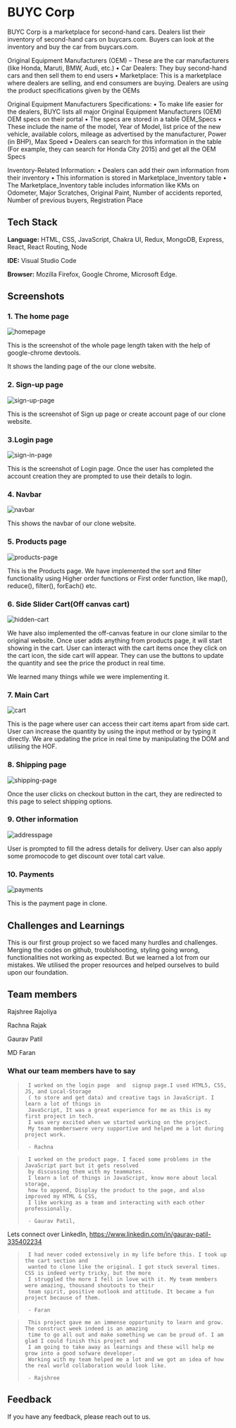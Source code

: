# BUYC Corp


BUYC Corp is a marketplace for second-hand cars. Dealers list their inventory of second-hand cars on 
buycars.com. Buyers can look at the inventory and buy the car from buycars.com.

Original Equipment Manufacturers (OEM) – These are the car manufacturers (like Honda, Maruti, 
BMW, Audi, etc.) 
• Car Dealers: They buy second-hand cars and then sell them to end users 
• Marketplace: This is a marketplace where dealers are selling, and end consumers are buying. Dealers 
are using the product specifications given by the OEMs 
 
Original Equipment Manufacturers Specifications: 
• To make life easier for the dealers, BUYC lists all major Original Equipment Manufacturers (OEM) 
OEM specs on their portal 
• The specs are stored in a table OEM_Specs 
• These include the name of the model, Year of Model, list price of the new vehicle, available colors, 
mileage as advertised by the manufacturer, Power (in BHP), Max Speed 
• Dealers can search for this information in the table (For example, they can search for Honda City 2015) 
and get all the OEM Specs 
 
Inventory-Related Information: 
• Dealers can add their own information from their inventory 
• This information is stored in Marketplace_Inventory table 
• The Marketplace_Inventory table includes information like KMs on Odometer, Major Scratches, 
Original Paint, Number of accidents reported, Number of previous buyers, Registration Place 


## Tech Stack

**Language:** HTML, CSS, JavaScript, Chakra UI, Redux, MongoDB, Express, React, React Routing, Node

**IDE:** Visual Studio Code

**Browser:** Mozilla Firefox, Google Chrome, Microsoft Edge.



## Screenshots

### 1. The home page

![homepage](https://github.com/RajshreeRajoliya/BlueflyProject/blob/Rajshree/img%20for%20readme/whole-page.jpeg)

This is the screenshot of the whole page length taken with the help of google-chrome devtools.

It shows the landing page of the our clone website.

### 2. Sign-up page

![sign-up-page](https://github.com/RajshreeRajoliya/BlueflyProject/blob/Rajshree/img%20for%20readme/sign%20up.jpeg)

This is the screenshot of Sign up page or create account page of our clone website.

### 3.Login page
![sign-in-page](https://github.com/RajshreeRajoliya/BlueflyProject/blob/Rajshree/img%20for%20readme/login.jpeg)

This is the screenshot of Login page. Once the user has completed the account creation they are prompted to use their details to login.

### 4. Navbar
![navbar](https://github.com/RajshreeRajoliya/BlueflyProject/blob/Rajshree/img%20for%20readme/img_navbar.jpeg)

This shows the navbar of our clone website.

### 5. Products page
![products-page](https://github.com/RajshreeRajoliya/BlueflyProject/blob/Rajshree/img%20for%20readme/products.jpeg)

This is the Products page. We have implemented the sort and filter functionality using Higher order functions or First order function, like
map(), reduce(), filter(), forEach() etc. 

### 6. Side Slider Cart(Off canvas cart)
![hidden-cart](https://github.com/RajshreeRajoliya/BlueflyProject/blob/Rajshree/img%20for%20readme/off-canvas-cart.jpeg)

We have also implemented the off-canvas feature in our clone similar to the original website.
Once user adds anything from products page, it will start showing in the cart. 
User can interact with the cart items once they click on the cart icon, the side cart will appear.
They can use the buttons to update the quantity and see the price the product in real time.

We learned many things while we were implementing it.

### 7. Main Cart
![cart](https://github.com/RajshreeRajoliya/BlueflyProject/blob/Rajshree/img%20for%20readme/main%20cart.jpeg)

This is the page where user can access their cart items apart from side cart.
User can increase the quantity by using the input method or by typing it directly.
We are updating the price in real time by manipulating the DOM and utilising the HOF.

### 8. Shipping page
![shipping-page](https://github.com/RajshreeRajoliya/BlueflyProject/blob/Rajshree/img%20for%20readme/shipping%20page.jpeg)

Once the user clicks on checkout button in the cart, they are redirected to this page to select shipping options.

### 9. Other information
![addresspage](https://github.com/RajshreeRajoliya/BlueflyProject/blob/Rajshree/img%20for%20readme/address.jpeg)

User is prompted to fill the adress details for delivery.
User can also apply some promocode to get discount over total cart value.

### 10. Payments
![payments](https://github.com/RajshreeRajoliya/BlueflyProject/blob/Rajshree/img%20for%20readme/payment.jpeg)

This is the payment page in clone.

## Challenges and Learnings

This is our first group project so we faced many hurdles and challenges.
Merging the codes on github, troublshooting, styling going wrong, functionalities not working as expected.
But we learned a lot from our mistakes. We utilised the proper resources and helped ourselves to build upon our foundation.



## Team members
 
Rajshree Rajoliya

Rachna Rajak

Gaurav Patil

MD Faran

### What our team members have to say

>      I worked on the login page  and  signup page.I used HTML5, CSS, JS, and Local-Storage 
>      ( to store and get data) and creative tags in JavaScript. I learn a lot of things in 
>      JavaScript, It was a great experience for me as this is my first project in tech. 
>      I was very excited when we started working on the project. 
>      My team memberswere very supportive and helped me a lot during project work.
> 
>      - Rachna

>      I worked on the product page. I faced some problems in the JavaScript part but it gets resolved 
>      by discussing them with my teammates. 
>      I learn a lot of things in JavaScript, know more about local storage, 
>      how to append, Display the product to the page, and also improved my HTML & CSS, 
>      I like working as a team and interacting with each other professionally.
>
>      - Gaurav Patil, 
Lets connect over LinkedIn, https://www.linkedin.com/in/gaurav-patil-335402234

>      I had never coded extensively in my life before this. I took up the cart section and 
>      wanted to clone like the original. I got stuck several times. CSS is indeed verty tricky, but the more
>      I struggled the more I fell in love with it. My team members were amazing, thousand shoutouts to their
>      team spirit, positive outlook and attitude. It became a fun project because of them.
>
>      - Faran

>      This project gave me an immense opportunity to learn and grow. The construct week indeed is an amazing 
>      time to go all out and make something we can be proud of. I am glad I could finish this project and 
>      I am going to take away as learnings and these will help me grow into a good sofware developer. 
>      Working with my team helped me a lot and we got an idea of how the real world collaboration would look like.
>
>      - Rajshree
     

## Feedback

If you have any feedback, please reach out to us.

